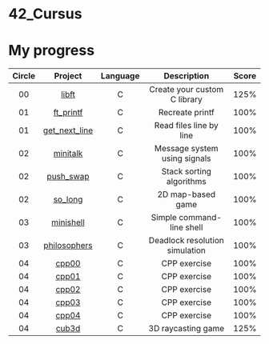 # 42_Cursus

# My progress
|Circle | Project | Language | Description | Score | 
|:-----:|:-------:|:--------:|:-----------:|:-----:|
|00| [libft](https://github.com/yigit-toq/42_Cursus/tree/0-libft) | C | Create your custom C library | 125% |
|01| [ft_printf](https://github.com/yigit-toq/42_Cursus/tree/1-ft_printf) | C | Recreate printf | 100% |
|01| [get_next_line](https://github.com/yigit-toq/42_Cursus/tree/2-get_next_line) | C | Read files line by line | 100% |
|02| [minitalk](https://github.com/yigit-toq/42_Cursus/tree/3-minitalk) | C | Message system using signals | 100% |
|02| [push_swap](https://github.com/yigit-toq/42_Cursus/tree/5-push_swap) | C | Stack sorting algorithms | 100% |
|02| [so_long](https://github.com/yigit-toq/42_Cursus/tree/4-so_long) | C | 2D map-based game | 100% |
|03| [minishell](https://github.com/yigit-toq/42_Cursus/tree/7-minishell) | C | Simple command-line shell | 100% |
|03| [philosophers](https://github.com/yigit-toq/42_Cursus/tree/6-philosophers) | C | Deadlock resolution simulation | 100% |
|04| [cpp00](https://github.com/yigit-toq/42_Cursus/tree/04-cpp00) | C | CPP exercise | 100%
|04| [cpp01](https://github.com/yigit-toq/42_Cursus/tree/04-cpp01) | C | CPP exercise | 100%
|04| [cpp02](https://github.com/yigit-toq/42_Cursus/tree/04-cpp02) | C | CPP exercise | 100%
|04| [cpp03](https://github.com/yigit-toq/42_Cursus/tree/04-cpp03) | C | CPP exercise | 100%
|04| [cpp04](https://github.com/yigit-toq/42_Cursus/tree/04-cpp04) | C | CPP exercise | 100%
|04| [cub3d](https://github.com/yigit-toq/42_Cursus/tree/8-cub3d) | C | 3D raycasting game | 125%
